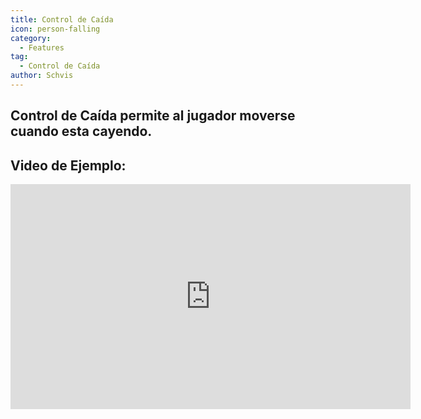 ```yaml
---
title: Control de Caída
icon: person-falling
category:
  - Features
tag:
  - Control de Caída
author: Schvis
---
```


## Control de Caída permite al jugador moverse cuando esta cayendo.

## Video de Ejemplo:

<iframe width="640" height="360" src="https://www.youtube.com/embed/BHiabtwSSNc?list=PL5eI1Tb64p56g27qfYk7VuFTz4FK6YrKa" title="Korepi - Fall Control" frameborder="0" allow="accelerometer; autoplay; clipboard-write; encrypted-media; gyroscope; picture-in-picture; web-share" allowfullscreen></iframe>